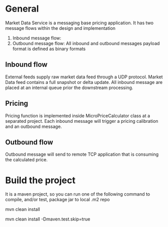# General
Market Data Service is a messaging base pricing application. It has two message flows within the design and implementation
1. Inbound message flow:
2. Outbound message flow:
All inbound and outbound messages payload format is defined as binary formats 

## Inbound flow
External feeds supply raw market data feed through a UDP protocol. Market Data feed contains a full snapshot or 
delta update. All inbound message are placed at an internal queue prior the downstream processing.

## Pricing
Pricing function is implemented inside MicroPriceCalculator class at a separated project. Each inbound message 
will trigger a pricing calibration and an outbound message.   

## Outbound flow
Outbound message will send to remote TCP application that is consuming the calculated price.  




# Build the project
It is a maven project, so you can run one of the following command to compile, and/or test, 
package jar to local .m2 repo 

mvn clean install

mvn clean install -Dmaven.test.skip=true
